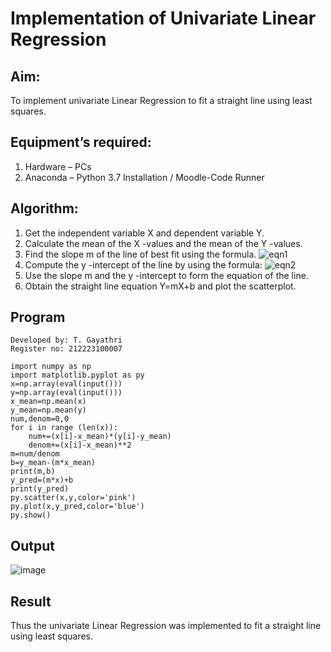 # Implementation of Univariate Linear Regression
## Aim:
To implement univariate Linear Regression to fit a straight line using least squares.
## Equipment’s required:
1.	Hardware – PCs
2.	Anaconda – Python 3.7 Installation / Moodle-Code Runner
## Algorithm:
1.	Get the independent variable X and dependent variable Y.
2.	Calculate the mean of the X -values and the mean of the Y -values.
3.	Find the slope m of the line of best fit using the formula.
 ![eqn1](./eq1.jpg)
4.	Compute the y -intercept of the line by using the formula:
![eqn2](./eq2.jpg)  
5.	Use the slope m and the y -intercept to form the equation of the line.
6.	Obtain the straight line equation Y=mX+b and plot the scatterplot.
## Program
```
Developed by: T. Gayathri
Register no: 212223100007

import numpy as np
import matplotlib.pyplot as py
x=np.array(eval(input()))
y=np.array(eval(input()))
x_mean=np.mean(x)
y_mean=np.mean(y)
num,denom=0,0
for i in range (len(x)):
    num+=(x[i]-x_mean)*(y[i]-y_mean)
    denom+=(x[i]-x_mean)**2
m=num/denom
b=y_mean-(m*x_mean)
print(m,b)
y_pred=(m*x)+b
print(y_pred)
py.scatter(x,y,color='pink')
py.plot(x,y_pred,color='blue')
py.show()
```
## Output
![image](https://github.com/gayumee/Univariate-Linear-Regression/assets/149037327/604d586e-f466-4dc5-b236-7b14756e6133)

## Result
Thus the univariate Linear Regression was implemented to fit a straight line using least squares.
